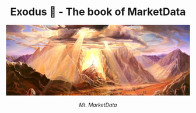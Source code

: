 <p align="center">
    <h1 align="center"> Exodus 📖 - The book of MarketData </h1>
</p>


<div align="center">
    <img src="./docs/mtsinai.jpg"></img>
    <p style="font-style: italic;">Mt. MarketData</p>
</div>
